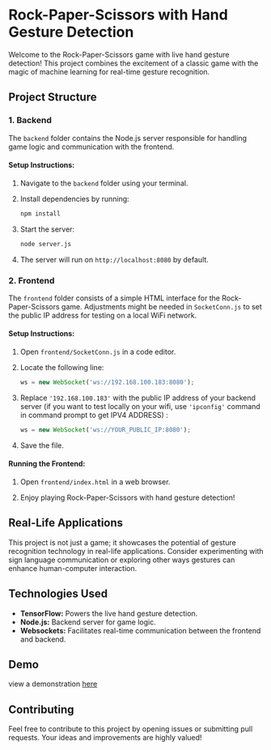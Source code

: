 # Rock-Paper-Scissors with Hand Gesture Detection

Welcome to the Rock-Paper-Scissors game with live hand gesture detection! This project combines the excitement of a classic game with the magic of machine learning for real-time gesture recognition.

## Project Structure

### 1. Backend

The `backend` folder contains the Node.js server responsible for handling game logic and communication with the frontend.

#### Setup Instructions:

1. Navigate to the `backend` folder using your terminal.
2. Install dependencies by running:

   ```bash
   npm install
   ```

3. Start the server:

   ```bash
   node server.js
   ```

4. The server will run on `http://localhost:8080` by default.

### 2. Frontend

The `frontend` folder consists of a simple HTML interface for the Rock-Paper-Scissors game. Adjustments might be needed in `SocketConn.js` to set the public IP address for testing on a local WiFi network.

#### Setup Instructions:

1. Open `frontend/SocketConn.js` in a code editor.

2. Locate the following line:

   ```javascript
   ws = new WebSocket('ws://192.168.100.183:8080');
   ```

3. Replace `'192.168.100.183'` with the public IP address of your backend server (if you want to test locally on your wifi, use `'ipconfig'` command in command prompt to get IPV4 ADDRESS) :

   ```javascript
   ws = new WebSocket('ws://YOUR_PUBLIC_IP:8080');
   ```

4. Save the file.

#### Running the Frontend:

1. Open `frontend/index.html` in a web browser.

2. Enjoy playing Rock-Paper-Scissors with hand gesture detection!

## Real-Life Applications

This project is not just a game; it showcases the potential of gesture recognition technology in real-life applications. Consider experimenting with sign language communication or exploring other ways gestures can enhance human-computer interaction.

## Technologies Used

- **TensorFlow:** Powers the live hand gesture detection.
- **Node.js:** Backend server for game logic.
- **Websockets:** Facilitates real-time communication between the frontend and backend.

## Demo
view a demonstration [here](https://www.linkedin.com/posts/devanmolsharma_webdev-ai-gesturerecognition-activity-7147444377047506944-0Y1S?utm_source=share&utm_medium=member_android)
## Contributing

Feel free to contribute to this project by opening issues or submitting pull requests. Your ideas and improvements are highly valued!
